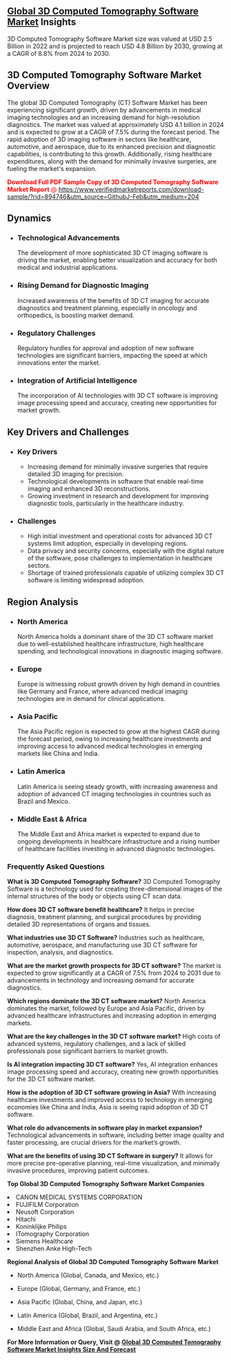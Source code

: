 <h2><a href="https://www.verifiedmarketreports.com/download-sample/?rid=894746&amp;utm_source=GithubJ&amp;utm_medium=204" target="_blank">Global 3D Computed Tomography Software Market</a> Insights</h2><p>3D Computed Tomography Software Market size was valued at USD 2.5 Billion in 2022 and is projected to reach USD 4.8 Billion by 2030, growing at a CAGR of 8.8% from 2024 to 2030.</p><p> <h2>3D Computed Tomography Software Market Overview</h2> <p>The global 3D Computed Tomography (CT) Software Market has been experiencing significant growth, driven by advancements in medical imaging technologies and an increasing demand for high-resolution diagnostics. The market was valued at approximately USD 4.1 billion in 2024 and is expected to grow at a CAGR of 7.5% during the forecast period. The rapid adoption of 3D imaging software in sectors like healthcare, automotive, and aerospace, due to its enhanced precision and diagnostic capabilities, is contributing to this growth. Additionally, rising healthcare expenditures, along with the demand for minimally invasive surgeries, are fueling the market's expansion.</p> <p><p><span class=""><span style="color: #ff0000;"><strong>Download Full PDF Sample Copy of 3D Computed Tomography Software Market Report</strong> @ </span><a href="https://www.verifiedmarketreports.com/download-sample/?rid=894746&amp;utm_source=GithubJ-Feb&amp;utm_medium=204" target="_blank">https://www.verifiedmarketreports.com/download-sample/?rid=894746&amp;utm_source=GithubJ-Feb&amp;utm_medium=204</a></span></p></p> <h2>Dynamics</h2> <ul> <li><h3>Technological Advancements</h3> The development of more sophisticated 3D CT imaging software is driving the market, enabling better visualization and accuracy for both medical and industrial applications.</li> <li><h3>Rising Demand for Diagnostic Imaging</h3> Increased awareness of the benefits of 3D CT imaging for accurate diagnostics and treatment planning, especially in oncology and orthopedics, is boosting market demand.</li> <li><h3>Regulatory Challenges</h3> Regulatory hurdles for approval and adoption of new software technologies are significant barriers, impacting the speed at which innovations enter the market.</li> <li><h3>Integration of Artificial Intelligence</h3> The incorporation of AI technologies with 3D CT software is improving image processing speed and accuracy, creating new opportunities for market growth.</li> </ul> <h2>Key Drivers and Challenges</h2> <ul> <li><h3>Key Drivers</h3> <ul> <li>Increasing demand for minimally invasive surgeries that require detailed 3D imaging for precision.</li> <li>Technological developments in software that enable real-time imaging and enhanced 3D reconstructions.</li> <li>Growing investment in research and development for improving diagnostic tools, particularly in the healthcare industry.</li> </ul> </li> <li><h3>Challenges</h3> <ul> <li>High initial investment and operational costs for advanced 3D CT systems limit adoption, especially in developing regions.</li> <li>Data privacy and security concerns, especially with the digital nature of the software, pose challenges to implementation in healthcare sectors.</li> <li>Shortage of trained professionals capable of utilizing complex 3D CT software is limiting widespread adoption.</li> </ul> </li> </ul> <h2>Region Analysis</h2> <ul> <li><h3>North America</h3> North America holds a dominant share of the 3D CT software market due to well-established healthcare infrastructure, high healthcare spending, and technological innovations in diagnostic imaging software.</li> <li><h3>Europe</h3> Europe is witnessing robust growth driven by high demand in countries like Germany and France, where advanced medical imaging technologies are in demand for clinical applications.</li> <li><h3>Asia Pacific</h3> The Asia Pacific region is expected to grow at the highest CAGR during the forecast period, owing to increasing healthcare investments and improving access to advanced medical technologies in emerging markets like China and India.</li> <li><h3>Latin America</h3> Latin America is seeing steady growth, with increasing awareness and adoption of advanced CT imaging technologies in countries such as Brazil and Mexico.</li> <li><h3>Middle East & Africa</h3> The Middle East and Africa market is expected to expand due to ongoing developments in healthcare infrastructure and a rising number of healthcare facilities investing in advanced diagnostic technologies.</li> </ul> <h3>Frequently Asked Questions</h3> <p><strong>What is 3D Computed Tomography Software?</strong> 3D Computed Tomography Software is a technology used for creating three-dimensional images of the internal structures of the body or objects using CT scan data.</p> <p><strong>How does 3D CT software benefit healthcare?</strong> It helps in precise diagnosis, treatment planning, and surgical procedures by providing detailed 3D representations of organs and tissues.</p> <p><strong>What industries use 3D CT Software?</strong> Industries such as healthcare, automotive, aerospace, and manufacturing use 3D CT software for inspection, analysis, and diagnostics.</p> <p><strong>What are the market growth prospects for 3D CT software?</strong> The market is expected to grow significantly at a CAGR of 7.5% from 2024 to 2031 due to advancements in technology and increasing demand for accurate diagnostics.</p> <p><strong>Which regions dominate the 3D CT software market?</strong> North America dominates the market, followed by Europe and Asia Pacific, driven by advanced healthcare infrastructures and increasing adoption in emerging markets.</p> <p><strong>What are the key challenges in the 3D CT software market?</strong> High costs of advanced systems, regulatory challenges, and a lack of skilled professionals pose significant barriers to market growth.</p> <p><strong>Is AI integration impacting 3D CT software?</strong> Yes, AI integration enhances image processing speed and accuracy, creating new growth opportunities for the 3D CT software market.</p> <p><strong>How is the adoption of 3D CT software growing in Asia?</strong> With increasing healthcare investments and improved access to technology in emerging economies like China and India, Asia is seeing rapid adoption of 3D CT software.</p> <p><strong>What role do advancements in software play in market expansion?</strong> Technological advancements in software, including better image quality and faster processing, are crucial drivers for the market’s growth.</p> <p><strong>What are the benefits of using 3D CT Software in surgery?</strong> It allows for more precise pre-operative planning, real-time visualization, and minimally invasive procedures, improving patient outcomes.</p> </p><p><strong>Top Global 3D Computed Tomography Software Market Companies</strong></p><div data-test-id=""><p><li>CANON MEDICAL SYSTEMS CORPORATION</li><li> FUJIFILM Corporation</li><li> Neusoft Corporation</li><li> Hitachi</li><li> Koninklijke Philips</li><li> ITomography Corporation</li><li> Siemens Healthcare</li><li> Shenzhen Anke High-Tech</li></p><div><strong>Regional Analysis of&nbsp;Global 3D Computed Tomography Software Market</strong></div><ul><li dir="ltr"><p dir="ltr">North America&nbsp;(Global, Canada, and Mexico, etc.)</p></li><li dir="ltr"><p dir="ltr">Europe (Global, Germany, and France, etc.)</p></li><li dir="ltr"><p dir="ltr">Asia Pacific&nbsp;(Global, China, and Japan, etc.)</p></li><li dir="ltr"><p dir="ltr">Latin America&nbsp;(Global, Brazil, and Argentina, etc.)</p></li><li dir="ltr">Middle East and Africa&nbsp;(Global, Saudi Arabia, and South Africa, etc.)</li></ul><p><strong>For More Information or Query, Visit @&nbsp;</strong><strong><a href="https://www.verifiedmarketreports.com/product/3d-computed-tomography-software-market/?utm_source=GithubJ&amp;utm_medium=204" target="_blank">Global 3D Computed Tomography Software Market Insights Size And Forecast</a></strong></p></div>
